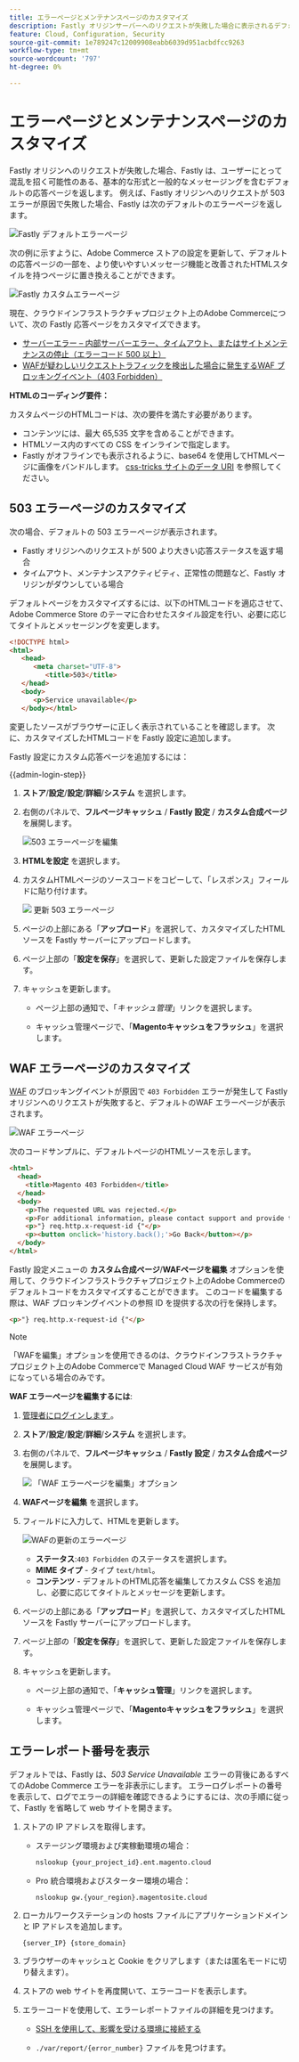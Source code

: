 ```yaml
---
title: エラーページとメンテナンスページのカスタマイズ
description: Fastly オリジンサーバーへのリクエストが失敗した場合に表示されるデフォルトのエラーページをカスタマイズする方法を説明します。
feature: Cloud, Configuration, Security
source-git-commit: 1e789247c12009908eabb6039d951acbdfcc9263
workflow-type: tm+mt
source-wordcount: '797'
ht-degree: 0%

---
```


# エラーページとメンテナンスページのカスタマイズ

Fastly オリジンへのリクエストが失敗した場合、Fastly は、ユーザーにとって混乱を招く可能性のある、基本的な形式と一般的なメッセージングを含むデフォルトの応答ページを返します。 例えば、Fastly オリジンへのリクエストが 503 エラーが原因で失敗した場合、Fastly は次のデフォルトのエラーページを返します。

![Fastly デフォルトエラーページ &#x200B;](../../assets/cdn/fastly-503-example.png)

次の例に示すように、Adobe Commerce ストアの設定を更新して、デフォルトの応答ページの一部を、より使いやすいメッセージ機能と改善されたHTMLスタイルを持つページに置き換えることができます。

![Fastly カスタムエラーページ &#x200B;](../../assets/cdn/fastly-new-error-page.png)

現在、クラウドインフラストラクチャプロジェクト上のAdobe Commerceについて、次の Fastly 応答ページをカスタマイズできます。

- [サーバーエラー – 内部サーバーエラー、タイムアウト、またはサイトメンテナンスの停止（エラーコード 500 以上）](#customize-the-503-error-page)
- [WAFが疑わしいリクエストトラフィックを検出した場合に発生するWAF ブロッキングイベント（403 Forbidden）](#customize-the-waf-error-page)

**HTMLのコーディング要件：**

カスタムページのHTMLコードは、次の要件を満たす必要があります。

- コンテンツには、最大 65,535 文字を含めることができます。
- HTMLソース内のすべての CSS をインラインで指定します。
- Fastly がオフラインでも表示されるように、base64 を使用してHTMLページに画像をバンドルします。 [css-tricks サイトのデータ URI](https://css-tricks.com/data-uris/) を参照してください。

## 503 エラーページのカスタマイズ

次の場合、デフォルトの 503 エラーページが表示されます。

- Fastly オリジンへのリクエストが 500 より大きい応答ステータスを返す場合
- タイムアウト、メンテナンスアクティビティ、正常性の問題など、Fastly オリジンがダウンしている場合

デフォルトページをカスタマイズするには、以下のHTMLコードを適応させて、Adobe Commerce Store のテーマに合わせたスタイル設定を行い、必要に応じてタイトルとメッセージングを変更します。

```html
<!DOCTYPE html>
<html>
   <head>
      <meta charset="UTF-8">
         <title>503</title>
   </head>
   <body>
      <p>Service unavailable</p>
   </body></html>
```

変更したソースがブラウザーに正しく表示されていることを確認します。 次に、カスタマイズしたHTMLコードを Fastly 設定に追加します。

Fastly 設定にカスタム応答ページを追加するには：

{{admin-login-step}}

1. **ストア**/**設定**/**設定**/**詳細**/**システム** を選択します。

1. 右側のパネルで、**フルページキャッシュ** / **Fastly 設定** / **カスタム合成ページ** を展開します。

   ![503 エラーページを編集 &#x200B;](../../assets/cdn/fastly-custom-synthetic-pages-edit-html.png)

1. **HTMLを設定** を選択します。

1. カスタムHTMLページのソースコードをコピーして、「レスポンス」フィールドに貼り付けます。

   ![&#x200B; 更新 503 エラーページ &#x200B;](../../assets/cdn/fastly-customize-503-response.png)

1. ページの上部にある「**アップロード**」を選択して、カスタマイズしたHTMLソースを Fastly サーバーにアップロードします。

1. ページ上部の「**設定を保存**」を選択して、更新した設定ファイルを保存します。

1. キャッシュを更新します。

   - ページ上部の通知で、「*キャッシュ管理*」リンクを選択します。

   - キャッシュ管理ページで、「**Magentoキャッシュをフラッシュ**」を選択します。

## WAF エラーページのカスタマイズ

[WAF](fastly-waf-service.md) のブロッキングイベントが原因で `403 Forbidden` エラーが発生して Fastly オリジンへのリクエストが失敗すると、デフォルトのWAF エラーページが表示されます。

![WAF エラーページ &#x200B;](../../assets/cdn/fastly-waf-403-error.png)

次のコードサンプルに、デフォルトページのHTMLソースを示します。

```html
<html>
  <head>
    <title>Magento 403 Forbidden</title>
  </head>
  <body>
    <p>The requested URL was rejected.</p>
    <p>For additional information, please contact support and provide this reference ID:</p>
    <p>"} req.http.x-request-id {"</p>
    <p><button onclick='history.back();'>Go Back</button></p>
  </body>
</html>
```

Fastly 設定メニューの **カスタム合成ページ**/**WAFページを編集** オプションを使用して、クラウドインフラストラクチャプロジェクト上のAdobe Commerceのデフォルトコードをカスタマイズすることができます。 このコードを編集する際は、WAF ブロッキングイベントの参照 ID を提供する次の行を保持します。

```html
<p>"} req.http.x-request-id {"</p>
```

>[!NOTE]
>
>「WAFを編集」オプションを使用できるのは、クラウドインフラストラクチャプロジェクト上のAdobe Commerceで Managed Cloud WAF サービスが有効になっている場合のみです。

**WAF エラーページを編集するには**:

1. [&#x200B; 管理者にログインします &#x200B;](../../get-started/onboarding.md#access-your-admin-panel)。

1. **ストア**/**設定**/**設定**/**詳細**/**システム** を選択します。

1. 右側のパネルで、**フルページキャッシュ** / **Fastly 設定** / **カスタム合成ページ** を展開します。

   ![&#x200B; 「WAF エラーページを編集」オプション &#x200B;](../../assets/cdn/fastly-custom-synthetic-pages-edit-waf.png)

1. **WAFページを編集** を選択します。

1. フィールドに入力して、HTMLを更新します。

   ![WAFの更新のエラーページ &#x200B;](../../assets/cdn/fastly-edit-waf-html.png)

   - **ステータス**:`403 Forbidden` のステータスを選択します。
   - **MIME タイプ** - タイプ `text/html`。
   - **コンテンツ** - デフォルトのHTML応答を編集してカスタム CSS を追加し、必要に応じてタイトルとメッセージを更新します。

1. ページの上部にある「**アップロード**」を選択して、カスタマイズしたHTMLソースを Fastly サーバーにアップロードします。

1. ページ上部の「**設定を保存**」を選択して、更新した設定ファイルを保存します。

1. キャッシュを更新します。

   - ページ上部の通知で、「**キャッシュ管理**」リンクを選択します。

   - キャッシュ管理ページで、「**Magentoキャッシュをフラッシュ**」を選択します。

## エラーレポート番号を表示

デフォルトでは、Fastly は、*503 Service Unavailable* エラーの背後にあるすべてのAdobe Commerce エラーを非表示にします。 エラーログレポートの番号を表示して、ログでエラーの詳細を確認できるようにするには、次の手順に従って、Fastly を省略して web サイトを開きます。

1. ストアの IP アドレスを取得します。

   - ステージング環境および実稼動環境の場合：

     ```bash
     nslookup {your_project_id}.ent.magento.cloud
     ```

   - Pro 統合環境およびスターター環境の場合：

     ```bash
     nslookup gw.{your_region}.magentosite.cloud
     ```

1. ローカルワークステーションの hosts ファイルにアプリケーションドメインと IP アドレスを追加します。

   ```text
   {server_IP} {store_domain}
   ```

1. ブラウザーのキャッシュと Cookie をクリアします（または匿名モードに切り替えます）。

1. ストアの web サイトを再度開いて、エラーコードを表示します。

1. エラーコードを使用して、エラーレポートファイルの詳細を見つけます。

   - [SSH を使用して、影響を受ける環境に接続する](../development/secure-connections.md#connect-to-a-remote-environment)

   - `./var/report/{error_number}` ファイルを見つけます。

